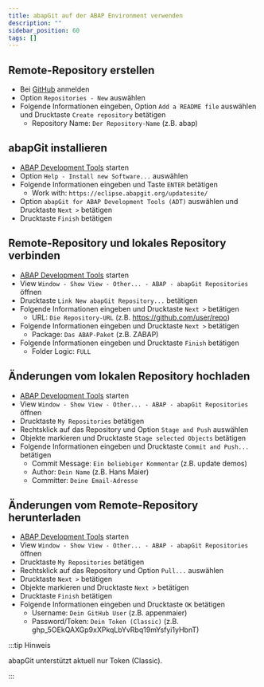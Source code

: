```yaml
---
title: abapGit auf der ABAP Environment verwenden
description: ""
sidebar_position: 60
tags: []
---
```


## Remote-Repository erstellen

- Bei [GitHub](https://github.com/) anmelden
- Option `Repositories - New` auswählen
- Folgende Informationen eingeben, Option `Add a README file` auswählen und Drucktaste `Create repository` betätigen
  - Repository Name: `Der Repository-Name` (z.B. abap)

## abapGit installieren

- [ABAP Development Tools](../adt.md) starten
- Option `Help - Install new Software...` auswählen
- Folgende Informationen eingeben und Taste `ENTER` betätigen
  - Work with: `https://eclipse.abapgit.org/updatesite/`
- Option `abapGit for ABAP Development Tools (ADT)` auswählen und Drucktaste `Next >` betätigen
- Drucktaste `Finish` betätigen

## Remote-Repository und lokales Repository verbinden

- [ABAP Development Tools](../adt.md) starten
- View `Window - Show View - Other... - ABAP - abapGit Repositories` öffnen
- Drucktaste `Link New abapGit Repository...` betätigen
- Folgende Informationen eingeben und Drucktaste `Next >` betätigen
  - URL: `Die Repository-URL` (z.B. https://github.com/user/repo)
- Folgende Informationen eingeben und Drucktaste `Next >` betätigen
  - Package: `Das ABAP-Paket` (z.B. ZABAP)
- Folgende Informationen eingeben und Drucktaste `Finish` betätigen
  - Folder Logic: `FULL`

## Änderungen vom lokalen Repository hochladen

- [ABAP Development Tools](../adt.md) starten
- View `Window - Show View - Other... - ABAP - abapGit Repositories` öffnen
- Drucktaste `My Repositories` betätigen
- Rechtsklick auf das Repository und Option `Stage and Push` auswählen
- Objekte markieren und Drucktaste `Stage selected Objects` betätigen
- Folgende Informationen eingeben und Drucktaste `Commit and Push...` betätigen
  - Commit Message: `Ein beliebiger Kommentar` (z.B. update demos)
  - Author: `Dein Name` (z.B. Hans Maier)
  - Committer: `Deine Email-Adresse`

## Änderungen vom Remote-Repository herunterladen

- [ABAP Development Tools](../adt.md) starten
- View `Window - Show View - Other... - ABAP - abapGit Repositories` öffnen
- Drucktaste `My Repositories` betätigen
- Rechtsklick auf das Repository und Option `Pull...` auswählen
- Drucktaste `Next >` betätigen
- Objekte markieren und Drucktaste `Next >` betätigen
- Drucktaste `Finish` betätigen
- Folgende Informationen eingeben und Drucktaste `OK` betätigen
  - Username: `Dein GitHub User` (z.B. appenmaier)
  - Password/Token: `Dein Token (Classic)` (z.B. ghp_5OEkQAXGp9xXPkqLbYvRbq19mYsfyi1yHbnT)

:::tip Hinweis

abapGit unterstützt aktuell nur Token (Classic).

:::
